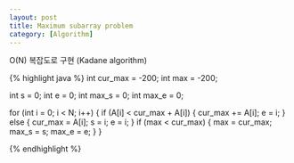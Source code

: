 ```yaml
---
layout: post
title: Maximum subarray problem
category: [Algorithm]
---
```

O(N) 복잡도로 구현 (Kadane algorithm)

{% highlight java %}
int cur_max = -200;
int max = -200;

int s = 0;
int e = 0;
int max_s = 0;
int max_e = 0;

for (int i = 0; i < N; i++) {
    if (A[i] < cur_max + A[i]) {
        cur_max += A[i];
        e = i;
    } else {
        cur_max = A[i];
        s = i;
        e = i;
    }
    if (max < cur_max) {
        max = cur_max;
        max_s = s;
        max_e = e;
    }
}

{% endhighlight %}
